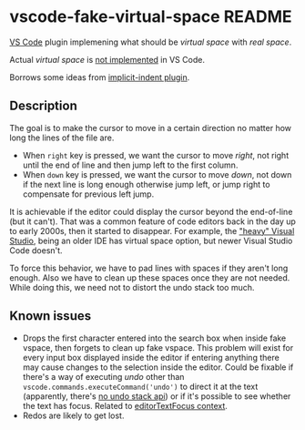 # vscode-fake-virtual-space README

[VS Code](https://code.visualstudio.com/) plugin implemening what should be *virtual space* with *real space*.

Actual *virtual space* is [not implemented](https://github.com/microsoft/vscode/issues/13960) in VS Code.

Borrows some ideas from [implicit-indent plugin](https://github.com/jemc/vscode-implicit-indent).

## Description

The goal is to make the cursor to move in a certain direction no matter how long the lines of the file are.

- When `right` key is pressed, we want the cursor to move *right*, not right until the end of line and then jump left to the first column.
- When `down` key is pressed, we want the cursor to move *down*, not down if the next line is long enough otherwise jump left, or jump right to compensate for previous left jump.

It is achievable if the editor could display the cursor beyond the end-of-line (but it can't). That was a common feature of code editors back in the day up to early 2000s, then it started to disappear. For example, the ["heavy" Visual Studio](https://visualstudio.microsoft.com/vs/), being an older IDE has virtual space option, but newer Visual Studio Code doesn't.

To force this behavior, we have to pad lines with spaces if they aren't long enough. Also we have to clean up these spaces once they are not needed. While doing this, we need not to distort the undo stack too much.

## Known issues

- Drops the first character entered into the search box when inside fake vspace, then forgets to clean up fake vspace. This problem will exist for every input box displayed inside the editor if entering anything there may cause changes to the selection inside the editor. Could be fixable if there's a way of executing *undo* other than `vscode.commands.executeCommand('undo')` to direct it at the text (apparently, there's [no undo stack api](https://stackoverflow.com/questions/57900097/where-to-find-vscode-undo-stack-documentation)) or if it's possible to see whether the text has focus. Related to [editorTextFocus context](https://code.visualstudio.com/api/references/when-clause-contexts#available-contexts).
- Redos are likely to get lost.
